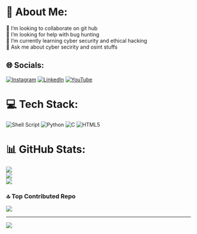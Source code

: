 # 💫 About Me:
👯 I’m looking to collaborate on git hub <br>🤝 I’m looking for help with bug hunting <br>🌱 I’m currently learning cyber security and ethical hacking <br>💬 Ask me about cyber secirity and osint stuffs 


## 🌐 Socials:
[![Instagram](https://img.shields.io/badge/Instagram-%23E4405F.svg?logo=Instagram&logoColor=white)](https://instagram.com/https://www.instagram.com/jokerexe.1) [![LinkedIn](https://img.shields.io/badge/LinkedIn-%230077B5.svg?logo=linkedin&logoColor=white)](https://linkedin.com/in/https://www.linkedin.com/in/suraj-mondal/) [![YouTube](https://img.shields.io/badge/YouTube-%23FF0000.svg?logo=YouTube&logoColor=white)](https://youtube.com/@https://www.youtube.com/@joker.exe.1) 

# 💻 Tech Stack:
![Shell Script](https://img.shields.io/badge/shell_script-%23121011.svg?style=for-the-badge&logo=gnu-bash&logoColor=white) ![Python](https://img.shields.io/badge/python-3670A0?style=for-the-badge&logo=python&logoColor=ffdd54) ![C](https://img.shields.io/badge/c-%2300599C.svg?style=for-the-badge&logo=c&logoColor=white) ![HTML5](https://img.shields.io/badge/html5-%23E34F26.svg?style=for-the-badge&logo=html5&logoColor=white)
# 📊 GitHub Stats:
![](https://github-readme-stats.vercel.app/api?username=jokerexe01&theme=merko&hide_border=false&include_all_commits=false&count_private=false)<br/>
![](https://github-readme-streak-stats.herokuapp.com/?user=jokerexe01&theme=merko&hide_border=false)<br/>
![](https://github-readme-stats.vercel.app/api/top-langs/?username=jokerexe01&theme=merko&hide_border=false&include_all_commits=false&count_private=false&layout=compact)

### 🔝 Top Contributed Repo
![](https://github-contributor-stats.vercel.app/api?username=jokerexe01&limit=5&theme=dark&combine_all_yearly_contributions=true)

---
[![](https://visitcount.itsvg.in/api?id=jokerexe01&icon=0&color=0)](https://visitcount.itsvg.in)

<!-- Proudly created with GPRM ( https://gprm.itsvg.in ) -->
